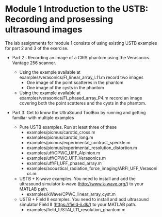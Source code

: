 # Module 1 Introduction to the USTB: Recording and prosessing ultrasound images

The lab assignments for module 1 consists of using existing USTB examples for part 2 and 3 of the exercise.

+ Part 2 : Recording an image of a CIRS phantom using the Verasonics Vantage 256 scanner. 
	+ Using the example available at examples/verasonics/FI_linear_array_L11.m record two images
		+ One image of the point scatteres in the phantom
		+ One image of the cysts in the phantom
	+ Using the example available at examples/verasonics/FI_phased_array_P4.m record an image covering both the point scatteres and the cysts in the phantom.
	
+ Part 3: Get to know the UltraSound ToolBox by running and getting familiar with multiple examples 
	+ Pure USTB examples. Run at least three of these
		+ examples/picmus/carotid_cross.m
		+ examples/picmus/carotid_long.m
		+ examples/picmus/experimental_contrast_speckle.m
		+ examples/picmus/experimental_resolution_distortion.m
		+ examples/uff/CPWC_UFF_Alpinion.m
		+ examples/uff/CPWC_UFF_Verasonics.m
		+ examples/uff/FI_UFF_phased_array.m
		+ examples/acoustical_radiation_force_imaging/ARFI_UFF_Verasonics.m
	+ USTB + K-wave examples. You need to install and add the ultrasound simulator k-wave (http://www.k-wave.org/) to your MATLAB path.
		+ examples/kWave/CPWC_linear_array_cyst.m
	+ USTB + Field II examples. You need to install and add ultrasound simulator Field II (https://field-ii.dk/) to your MATLAB path.
		+ examples/field_II/STAI_L11_resolution_phantom.m
		
		